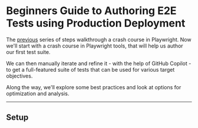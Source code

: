 # Beginners Guide to Authoring E2E Tests using Production Deployment

The [previous](../README.md) series of steps walkthrough a crash course in Playwright. Now we'll start with a crash course in Playwright tools, that will help us author our first test suite.

We can then manually iterate and refine it - with the help of GitHub Copilot - to get a full-featured suite of tests that can be used for various target objectives.

Along the way, we'll explore some best practices and look at options for optimization and analysis.

---

## Setup

